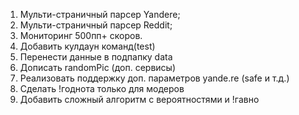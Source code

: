 1. Мульти-страничный парсер Yandere;
2. Мульти-страничный парсер Reddit;
3. Мониторинг 500пп+ скоров.
4. Добавить кулдаун команд(test)
5. Перенести данные в подпапку data
6. Дописать randomPic (доп. сервисы)
7. Реализовать поддержку доп. параметров yande.re (safe и т.д.)
8. Сделать !годнота только для модеров
9. Добавить сложный алгоритм с вероятностями и !гавно